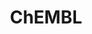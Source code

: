 ---
layout: default
bigquery: https://console.cloud.google.com/bigquery?p=patents-public-data&d=ebi_chembl&page=dataset
citation: '"The ChEMBL database in 2017." Anna Gaulton, Anne Hersey, Michał Nowotka,
  A Patrícia Bento, Jon Chambers, David Mendez, Prudence Mutowo, Francis Atkinson,
  Louisa J Bellis, Elena Cibrián-Uhalte, Mark Davies, Nathan Dedman, Anneli Karlsson,
  María Paula Magariños, John P Overington, George Papadatos, Ines Smit, Andrew R
  Leach Nucleic acids Research (2017) 45 (Database Issue), D945-D954'
contributors: European Bioinformatics Institute
cost: None
description: ChEMBL Data is a manually curated database of small molecules used in
  drug discovery, including information about existing patented drugs.
documentation: 'schema: https://www.ebi.ac.uk/chembl/db_schema


  '
last_edit: 04/10/2022, 09:42:54
location: https://console.cloud.google.com/marketplace/product/google_patents_public_datasets/chembl
maintained_by: EMBL-EBI, an outstation of European Molecular Biology Laboratory
related_publications: '

  ChEMBL: towards direct deposition of bioassay data.


  Mendez D, Gaulton A, Bento AP, Chambers J, De Veij M, Félix E, Magariños MP, Mosquera
  JF, Mutowo P, Nowotka M, Gordillo-Marañón M, Hunter F, Junco L, Mugumbate G, Rodriguez-Lopez
  M, Atkinson F, Bosc N, Radoux CJ, Segura-Cabrera A, Hersey A, Leach AR.


  — Nucleic Acids Res. 2019; 47(D1):D930-D940. doi: 10.1093/nar/gky1075

  '
schema_fields:
- level2
- num_lipinski_ro5_violations
- usan_stem_id
- data_validity_comment
- acd_logp
- level1_description
- protein_class_desc
- alert_set_id
- src_id
- natural_product
- acd_most_bpka
- cell_id
- withdrawn_flag
- biocomp_id
- mutation
- l2
- last_active
- target_mapping
- ridx
- ro3_pass
- withdrawn_country
- aromatic_rings
- level3_description
- toid
- trade_name
- dosed_ingredient
- mec_id
- frac_code
- l3
- issue
- doi
- target_desc
- qudt_units
- drug_record_id
- start_position
- mc_target_accession
- research_stem
- pathway_key
- met_conversion
- normal_range_min
- homologue
- aidx
- protclasssyn_id
- relationship
- activity_comment
- action_type
- molsyn_id
- warnref_id
- mechanism_comment
- acd_most_apka
- warning_id
- creation_date
- l4
- bto_id
- compsyn_id
- hbd_lipinski
- formulation_id
- mw_monoisotopic
- cell_ontology_id
- chirality
- stem
- domain_type
- parent_go_id
- units
- hbd
- journal
- binding_site_comment
- level5
- component_synonym
- published_value
- published_relation
- standard_type
- tax_id
- molecule_type
- assay_tax_id
- label
- withdrawn_year
- polymer_flag
- approval_date
- route
- updated_on
- related_tid
- warning_year
- species_group_flag
- assay_organism
- cx_most_apka
- res_stem_id
- tbl
- subgroup
- canonical_smiles
- assay_desc
- warning_country
- domain_id
- atc_code
- patent_use_code
- company
- usan_stem
- cell_name
- pchembl_value
- short_name
- as_id
- previous_company
- assay_class_id
- structure_type
- result_flag
- l1
- component_id
- accession
- drug_substance_flag
- level1
- assay_tissue
- site_name
- cpd_str_alert_id
- standard_inchi_key
- metref_id
- set_name
- hrac_code
- max_phase
- uberon_id
- molregno
- heavy_atoms
- abstract
- mol_frac_id
- actsm_id
- ddd_comment
- publication_number
- aspect
- indref_id
- withdrawn_class
- src_compound_id
- name
- molfile
- first_approval
- job_id
- rgid
- ass_cls_map_id
- usan_stem_definition
- domain_name
- class_level
- major_class
- protein_class_id
- alert_name
- ddd_admr
- ddd_id
- cell_source_tissue
- standard_flag
- hrac_class_id
- site_id
- therapeutic_flag
- entity_id
- compound_key
- prodrug
- db_source
- direct_interaction
- product_id
- warning_description
- chebi_par_id
- ref_id
- mc_target_type
- qed_weighted
- description
- prediction_method
- clo_id
- num_alerts
- l8
- syn_type
- enzyme_name
- published_type
- l7
- warning_class
- protein_class_synonym
- assay_subcellular_fraction
- comments
- sitecomp_id
- bei
- curation_comment
- dosage_form
- mesh_heading
- version
- drugind_id
- molecular_species
- ingredient
- first_page
- log_id
- idx
- isoform
- doc_id
- pref_name
- helm_notation
- caloha_id
- acd_logd
- authors
- indication_class
- standard_upper_value
- assay_source
- le
- stat
- usan_year
- doc_type
- drug_product_flag
- targcomp_id
- synonyms
- variant_id
- who_name
- irac_class_id
- inorganic_flag
- pathway_id
- published_units
- potential_duplicate
- cx_logp
- cell_source_tax_id
- efo_term
- sei
- active_ingredient
- comp_go_id
- irac_code
- hba
- parent_type
- patent_id
- active_molregno
- type
- organism
- mol_atc_id
- mw_freebase
- updated_by
- source
- tid_fixed
- cell_description
- ddd_units
- alogp
- last_page
- confidence_score
- warning_type
- hba_lipinski
- num_ro5_violations
- std_act_id
- met_id
- oral
- mesh_id
- sequence
- end_position
- frac_class_id
- smarts
- patent_no
- standard_units
- downgraded
- path
- black_box_warning
- tissue_id
- topical
- mol_irac_id
- tid
- uo_units
- level3
- substrate_record_id
- standard_relation
- normal_range_max
- activity_count
- lle
- ref_type
- mc_tax_id
- status
- pubmed_id
- alert_id
- definition
- assay_type
- db_version
- max_phase_for_ind
- selectivity_comment
- chembl_id
- cx_logd
- annotation
- bao_format
- molecular_mechanism
- confidence
- l6
- activity_id
- compound_name
- relationship_desc
- targrel_id
- parent_id
- oc_id
- strength
- cx_most_bpka
- psa
- parameter_value
- cidx
- efo_id
- disease_efficacy
- src_assay_id
- usan_substem
- mol_hrac_id
- co_stem_id
- relationship_type
- mc_target_name
- assay_param_id
- parameter_type
- prod_pat_id
- standard_value
- assay_test_type
- stem_class
- standard_inchi
- level2_description
- domain_description
- entity_type
- full_mwt
- full_molformula
- year
- target_type
- first_in_class
- smid
- ap_id
- parent_molregno
- who_extra
- delist_flag
- ref_url
- src_short_name
- cellosaurus_id
- assay_category
- ddd_value
- parenteral
- bao_id
- withdrawn_reason
- assay_cell_type
- value
- mc_organism
- predbind_id
- nda_type
- ad_type
- level4
- patent_expire_date
- innovator_company
- relation
- component_type
- level4_description
- source_domain_id
- title
- curated_by
- upper_value
- availability_type
- mecref_id
- country
- record_id
- standard_text_value
- go_id
- site_residues
- enzyme_tid
- assay_strain
- comp_class_id
- orig_description
- src_description
- cl_lincs_id
- applicant_full_name
- submission_date
- priority
- compd_id
- mechanism_of_action
- text_value
- met_comment
- volume
- l5
- class_type
- sequence_md5sum
- assay_id
- bao_endpoint
- rtb
- metabolite_record_id
- cell_source_organism
shortname: chembl
tags:
- biotechnology
- health
- chemical
- bioinformatics
- medical
terms_of_use: CC BY-SA 3.0
title: ChEMBL
uuid: e232a192-965c-4ec9-904c-155b6dfe56c5
---